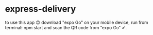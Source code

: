 # express-delivery

to use this app 😊 download "expo Go" on your mobile device,
run from terminal: npm start and scan the QR code from "expo Go" ✔.
